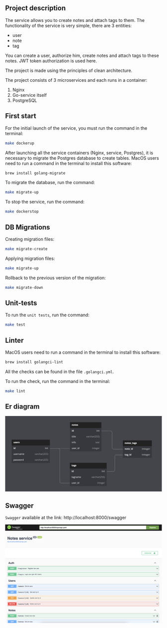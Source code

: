## Project description
The service allows you to create notes and attach tags to them.
The functionality of the service is very simple, there are 3 entities:
- user
- note
- tag

You can create a user, authorize him, create notes and attach tags to these notes.
JWT token authorization is used here.

The project is made using the principles of clean architecture.

The project consists of 3 microservices and each runs in a container:
1. Nginx
2. Go-service itself
3. PostgreSQL

## First start
For the initial launch of the service, you must run the command in the terminal:
```bash
make dockerup
```

After launching all the service containers (Nginx, service, Postgres), it is necessary to migrate
the Postgres database to create tables. MacOS users need to run a command in the terminal to install this software:
```bash
brew install golang-migrate
```
To migrate the database, run the command:
```bash
make migrate-up
```

To stop the service, run the command:
```bash
make dockerstop
```

## DB Migrations
Creating migration files:
```bash
make migrate-create
```
Applying migration files:
```bash
make migrate-up
```
Rollback to the previous version of the migration:
```bash
make migrate-down
```

## Unit-tests
To run the `unit tests`, run the command:
```bash
make test
```

## Linter
MacOS users need to run a command in the terminal to install this software:
```bash
brew install golangci-lint
```
All the checks can be found in the file `.golangci.yml`.

To run the check, run the command in the terminal:
```bash
make lint
```

## Er diagram
<p align="left">
    <img src="assets/er.png" width="700">
</p>

## Swagger
`Swagger` available at the link: http://localhost:8000/swagger
<p align="left">
    <img src="assets/swagger.png" width="700">
</p>